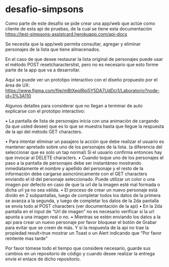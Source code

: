 # desafio-simpsons

Como parte de este desafío se pide crear una app/web que actúe como cliente de esta api de pruebas, 
de la cual se tiene esta documentación https://test-simpsons-assistcard.herokuapp.com/api-docs 

Se necesita que la app/web permita consultar, agregar y eliminar personajes de la lista que tiene almacenados.

En el caso de que desee restaurar la lista original de personajes puede usar el método POST resetcharacterslist, 
pero no es necesario que esto forme parte de la app que va a desarrollar.

Aquí se puede ver un prototipo interactivo con el diseño propuesto por el área de UX:
https://www.figma.com/file/mBtXepIRpi5Y5DA7UdDci1/Laboratorio?node-id=3%3A110

Algunos detalles para considerar que no llegan a terminar de auto explicarse con el prototipo interactivo:

•	La pantalla de lista de personajes inicia con una animación de cargando (la que usted desee) que es lo que se muestra hasta que llegue 
la respuesta de la api del método GET characters.

•	Para intentar eliminar un pasajero la acción que debe realizar el usuario es mantener apretado sobre uno de los personajes de la lista. 
  (a diferencia del seleccionar que es solo un tap normal) Si el usuario confirma entonces hay que invocar al DELETE characters.
•	Cuando toque uno de los personajes el paso a la pantalla de personajes debe ser instantáneo mostrando inmediatamente el nombre y apellido del 
  personaje y el resto de la información debe cargarse asincrónicamente con el GET characters enviando el id del personaje seleccionado. 
  Puede utilizar un color o una imagen por defecto en caso de que la url de la imagen esté mal formada o dicha url ya no sea válida.
•	El proceso de crear un nuevo personaje está divido en 2 subpantallas, luego de completar todos los datos de la primera se avanza a la segunda, 
  y luego de completar los datos de la 2da pantalla se envía todo al POST characters (ver documentación de la api)
•	En la 2da pantalla en el input de “Url de imagen” no es necesario verificar si la url apunta a una imagen real o no.
•	Mientras se estén enviando los datos a la api para crear un nuevo personaje por favor bloquear el botón de Grabar para evitar que se creen de más. 
  Y si la respuesta de la api no trae la propiedad result=true mostrar un Toast o un Alert indicando que “Por favor reintente mas tarde”

Por favor tómese todo el tiempo que considere necesario, guarde sus cambios en un repositorio de código y cuando desee realizar la entrega envíe el 
enlace de dicho repositorio.



